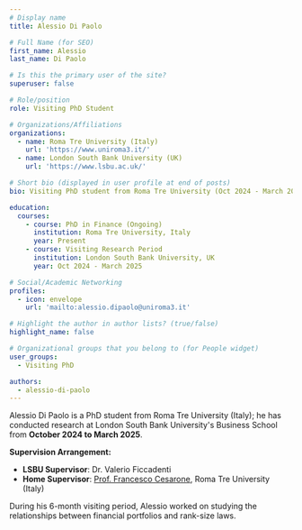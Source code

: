 ```yaml
---
# Display name
title: Alessio Di Paolo

# Full Name (for SEO)
first_name: Alessio
last_name: Di Paolo

# Is this the primary user of the site?
superuser: false

# Role/position
role: Visiting PhD Student

# Organizations/Affiliations
organizations:
  - name: Roma Tre University (Italy)
    url: 'https://www.uniroma3.it/'
  - name: London South Bank University (UK)
    url: 'https://www.lsbu.ac.uk/'

# Short bio (displayed in user profile at end of posts)
bio: Visiting PhD student from Roma Tre University (Oct 2024 - March 2025), supervised by Dr. Valerio Ficcadenti at LSBU and Prof. Francesco Cesarone at home institution.

education:
  courses:
    - course: PhD in Finance (Ongoing)
      institution: Roma Tre University, Italy
      year: Present
    - course: Visiting Research Period
      institution: London South Bank University, UK
      year: Oct 2024 - March 2025

# Social/Academic Networking
profiles:
  - icon: envelope
    url: 'mailto:alessio.dipaolo@uniroma3.it'

# Highlight the author in author lists? (true/false)
highlight_name: false

# Organizational groups that you belong to (for People widget)
user_groups:
  - Visiting PhD

authors:
  - alessio-di-paolo
---
```


Alessio Di Paolo is a PhD student from Roma Tre University (Italy); he has conducted research at London South Bank University's Business School from **October 2024 to March 2025**.

**Supervision Arrangement:**
- **LSBU Supervisor**: Dr. Valerio Ficcadenti  
- **Home Supervisor**: [Prof. Francesco Cesarone](https://www.uniroma3.it/persone/M1pzTHEwcUdFNmYwWUc2ZllLYSsxWitoM3Rad2FzKzFkSjFHanRMeHFRZz0=/), Roma Tre University (Italy)

During his 6-month visiting period, Alessio worked on studying the relationships between financial portfolios and rank-size laws.
